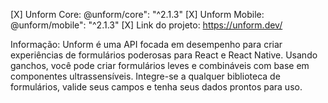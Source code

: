 [X] Unform Core: @unform/core": "^2.1.3"
[X] Unform Mobile: @unform/mobile": "^2.1.3"
[X] Link do projeto: https://unform.dev/

Informação:
Unform é uma API focada em desempenho para criar experiências de formulários poderosas para React e React Native. Usando ganchos, você pode criar formulários leves e combináveis com base em componentes ultrassensíveis.
Integre-se a qualquer biblioteca de formulários, valide seus campos e tenha seus dados prontos para uso.
